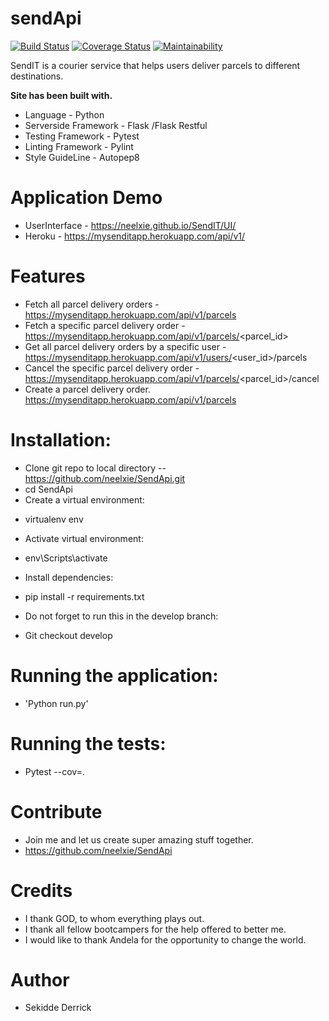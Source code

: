 # sendApi
[![Build Status](https://travis-ci.org/neelxie/sendApi.svg?branch=develop)](https://travis-ci.org/neelxie/sendApi)
[![Coverage Status](https://coveralls.io/repos/github/neelxie/sendApi/badge.svg?branch=develop)](https://coveralls.io/github/neelxie/sendApi?branch=features)
[![Maintainability](https://api.codeclimate.com/v1/badges/ec4df4bc881ee34bf6a2/maintainability)](https://codeclimate.com/github/neelxie/sendApi/maintainability)

SendIT is a courier service that helps users deliver parcels to different destinations.

<b> Site has been built with.</b>
 * Language - Python
 * Serverside Framework - Flask /Flask Restful
 * Testing Framework - Pytest
 * Linting Framework - Pylint
 * Style GuideLine - Autopep8

# Application Demo 
 * UserInterface - https://neelxie.github.io/SendIT/UI/
 * Heroku - https://mysenditapp.herokuapp.com/api/v1/

# Features

  * Fetch all parcel delivery orders - https://mysenditapp.herokuapp.com/api/v1/parcels
  * Fetch a specific parcel delivery order - https://mysenditapp.herokuapp.com/api/v1/parcels/<parcel_id>
  * Get all parcel delivery orders by a specific user - https://mysenditapp.herokuapp.com/api/v1/users/<user_id>/parcels
  * Cancel the specific parcel delivery order - https://mysenditapp.herokuapp.com/api/v1/parcels/<parcel_id>/cancel
  * Create a parcel delivery order. https://mysenditapp.herokuapp.com/api/v1/parcels

# Installation:
 * Clone git repo to local directory -- https://github.com/neelxie/SendApi.git
 * cd SendApi
 * Create a virtual environment:
  - virtualenv env
 * Activate virtual environment:
  - env\Scripts\activate
 * Install dependencies:
  - pip install -r requirements.txt
 * Do not forget to run this in the develop branch:
  - Git checkout develop

# Running the application:
 * 'Python run.py'

# Running the tests:
 * Pytest --cov=.

# Contribute
 * Join me and let us create super amazing stuff together.
 * https://github.com/neelxie/SendApi

# Credits
 * I thank GOD, to whom everything plays out.
 * I thank all fellow bootcampers for the help offered to better me.
 * I would like to thank Andela for the opportunity to change the world.

# Author
 * Sekidde Derrick